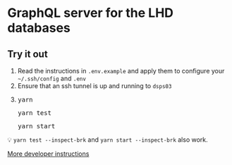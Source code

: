 # GraphQL server for the LHD databases

## Try it out

1. Read the instructions in `.env.example` and apply them to configure your `~/.ssh/config` and `.env`
1. Ensure that an ssh tunnel is up and running to `dsps03`
1. <pre>yarn</pre><pre>yarn test</pre><pre>yarn start</pre>

💡 `yarn test --inspect-brk` and `yarn start --inspect-brk` also work.

[More developer instructions](DEVELOPING.md)
